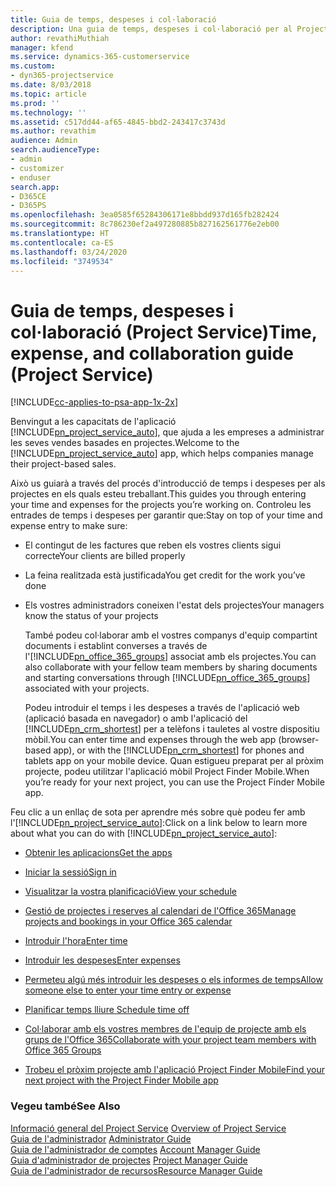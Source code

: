 ```yaml
---
title: Guia de temps, despeses i col·laboració
description: Una guia de temps, despeses i col·laboració per al Project Service
author: revathiMuthiah
manager: kfend
ms.service: dynamics-365-customerservice
ms.custom:
- dyn365-projectservice
ms.date: 8/03/2018
ms.topic: article
ms.prod: ''
ms.technology: ''
ms.assetid: c517dd44-af65-4845-bbd2-243417c3743d
ms.author: revathim
audience: Admin
search.audienceType:
- admin
- customizer
- enduser
search.app:
- D365CE
- D365PS
ms.openlocfilehash: 3ea0585f65284306171e8bbdd937d165fb282424
ms.sourcegitcommit: 8c786230ef2a497280885b827162561776e2eb00
ms.translationtype: HT
ms.contentlocale: ca-ES
ms.lasthandoff: 03/24/2020
ms.locfileid: "3749534"
---
```

# <a name="time-expense-and-collaboration-guide-project-service"></a><span data-ttu-id="4d6d8-103">Guia de temps, despeses i col·laboració (Project Service)</span><span class="sxs-lookup"><span data-stu-id="4d6d8-103">Time, expense, and collaboration guide (Project Service)</span></span>

[!INCLUDE[cc-applies-to-psa-app-1x-2x](../includes/cc-applies-to-psa-app-1x-2x.md)]

<span data-ttu-id="4d6d8-104">Benvingut a les capacitats de l'aplicació [!INCLUDE[pn_project_service_auto](../includes/pn-project-service-auto.md)], que ajuda a les empreses a administrar les seves vendes basades en projectes.</span><span class="sxs-lookup"><span data-stu-id="4d6d8-104">Welcome to the [!INCLUDE[pn_project_service_auto](../includes/pn-project-service-auto.md)] app, which helps companies manage their project-based sales.</span></span> 
  
 <span data-ttu-id="4d6d8-105">Això us guiarà a través del procés d'introducció de temps i despeses per als projectes en els quals esteu treballant.</span><span class="sxs-lookup"><span data-stu-id="4d6d8-105">This guides you through entering your time and expenses for the projects you’re working on.</span></span> <span data-ttu-id="4d6d8-106">Controleu les entrades de temps i despeses per garantir que:</span><span class="sxs-lookup"><span data-stu-id="4d6d8-106">Stay on top of your time and expense entry to make sure:</span></span>  
  
- <span data-ttu-id="4d6d8-107">El contingut de les factures que reben els vostres clients sigui correcte</span><span class="sxs-lookup"><span data-stu-id="4d6d8-107">Your clients are billed properly</span></span>  
  
- <span data-ttu-id="4d6d8-108">La feina realitzada està justificada</span><span class="sxs-lookup"><span data-stu-id="4d6d8-108">You get credit for the work you’ve done</span></span>  
  
- <span data-ttu-id="4d6d8-109">Els vostres administradors coneixen l'estat dels projectes</span><span class="sxs-lookup"><span data-stu-id="4d6d8-109">Your managers know the status of your projects</span></span>  
  
  <span data-ttu-id="4d6d8-110">També podeu col·laborar amb el vostres companys d'equip compartint documents i establint converses a través de l'[!INCLUDE[pn_office_365_groups](../includes/pn-office-365-groups.md)] associat amb els projectes.</span><span class="sxs-lookup"><span data-stu-id="4d6d8-110">You can also collaborate with your fellow team members by sharing documents and starting conversations through [!INCLUDE[pn_office_365_groups](../includes/pn-office-365-groups.md)] associated with your projects.</span></span>  
  
  <span data-ttu-id="4d6d8-111">Podeu introduir el temps i les despeses a través de l'aplicació web (aplicació basada en navegador) o amb l'aplicació del [!INCLUDE[pn_crm_shortest](../includes/pn-crm-shortest.md)] per a telèfons i tauletes al vostre dispositiu mòbil.</span><span class="sxs-lookup"><span data-stu-id="4d6d8-111">You can enter time and expenses through the web app (browser-based app), or with the [!INCLUDE[pn_crm_shortest](../includes/pn-crm-shortest.md)] for phones and tablets app on your mobile device.</span></span> <span data-ttu-id="4d6d8-112">Quan estigueu preparat per al pròxim projecte, podeu utilitzar l'aplicació mòbil Project Finder Mobile.</span><span class="sxs-lookup"><span data-stu-id="4d6d8-112">When you’re ready for your next project, you can use the Project Finder Mobile app.</span></span>  
  
<span data-ttu-id="4d6d8-113">Feu clic a un enllaç de sota per aprendre més sobre què podeu fer amb l'[!INCLUDE[pn_project_service_auto](../includes/pn-project-service-auto.md)]:</span><span class="sxs-lookup"><span data-stu-id="4d6d8-113">Click on a link below to learn more about what you can do with [!INCLUDE[pn_project_service_auto](../includes/pn-project-service-auto.md)]:</span></span>  
  
-   [<span data-ttu-id="4d6d8-114">Obtenir les aplicacions</span><span class="sxs-lookup"><span data-stu-id="4d6d8-114">Get the apps</span></span>](../project-service/get-apps.md)  
  
-   [<span data-ttu-id="4d6d8-115">Iniciar la sessió</span><span class="sxs-lookup"><span data-stu-id="4d6d8-115">Sign in</span></span>](../project-service/sign-in.md)  
  
-   [<span data-ttu-id="4d6d8-116">Visualitzar la vostra planificació</span><span class="sxs-lookup"><span data-stu-id="4d6d8-116">View your schedule</span></span>](../project-service/view-schedule.md)  
  
-   [<span data-ttu-id="4d6d8-117">Gestió de projectes i reserves al calendari de l'Office 365</span><span class="sxs-lookup"><span data-stu-id="4d6d8-117">Manage projects and bookings in your Office 365 calendar</span></span>](../project-service/manage-project-bookings-office-365-calendar.md)  
  
-   [<span data-ttu-id="4d6d8-118">Introduir l'hora</span><span class="sxs-lookup"><span data-stu-id="4d6d8-118">Enter time</span></span>](../project-service/enter-time.md)  
  
-   [<span data-ttu-id="4d6d8-119">Introduir les despeses</span><span class="sxs-lookup"><span data-stu-id="4d6d8-119">Enter expenses</span></span>](../project-service/enter-expenses.md)  
  
-   [<span data-ttu-id="4d6d8-120">Permeteu algú més introduir les despeses o els informes de temps</span><span class="sxs-lookup"><span data-stu-id="4d6d8-120">Allow someone else to enter your time entry or expense</span></span>](../project-service/allow-someone-else-enter-time-entry-expense.md)  
  
-   [<span data-ttu-id="4d6d8-121">Planificar temps lliure </span><span class="sxs-lookup"><span data-stu-id="4d6d8-121">Schedule time off</span></span>](../project-service/schedule-time-off.md)  
  
-   [<span data-ttu-id="4d6d8-122">Col·laborar amb els vostres membres de l'equip de projecte amb els grups de l'Office 365</span><span class="sxs-lookup"><span data-stu-id="4d6d8-122">Collaborate with your project team members with Office 365 Groups</span></span>](../project-service/collaborate-project-team-members-office-365-groups.md)  
  
-   [<span data-ttu-id="4d6d8-123">Trobeu el pròxim projecte amb l'aplicació Project Finder Mobile</span><span class="sxs-lookup"><span data-stu-id="4d6d8-123">Find your next project with the Project Finder Mobile app</span></span>](../project-service/find-next-project-finder-mobile-app.md)  
  
### <a name="see-also"></a><span data-ttu-id="4d6d8-124">Vegeu també</span><span class="sxs-lookup"><span data-stu-id="4d6d8-124">See Also</span></span>  
 <span data-ttu-id="4d6d8-125">[Informació general del Project Service](../project-service/overview.md) </span><span class="sxs-lookup"><span data-stu-id="4d6d8-125">[Overview of Project Service](../project-service/overview.md) </span></span>  
 <span data-ttu-id="4d6d8-126">[Guia de l'administrador](../project-service/admin-guide.md) </span><span class="sxs-lookup"><span data-stu-id="4d6d8-126">[Administrator Guide](../project-service/admin-guide.md) </span></span>  
 <span data-ttu-id="4d6d8-127">[Guia de l'administrador de comptes](../project-service/account-manager-guide.md) </span><span class="sxs-lookup"><span data-stu-id="4d6d8-127">[Account Manager Guide](../project-service/account-manager-guide.md) </span></span>  
 <span data-ttu-id="4d6d8-128">[Guia d'administrador de projectes](../project-service/project-manager-guide.md) </span><span class="sxs-lookup"><span data-stu-id="4d6d8-128">[Project Manager Guide](../project-service/project-manager-guide.md) </span></span>  
 [<span data-ttu-id="4d6d8-129">Guia de l'administrador de recursos</span><span class="sxs-lookup"><span data-stu-id="4d6d8-129">Resource Manager Guide</span></span>](../project-service/resource-manager-guide.md)   

